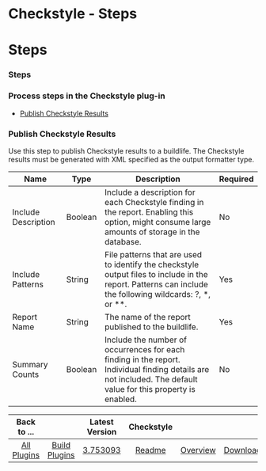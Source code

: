 
Checkstyle - Steps
==================

# Steps



### Steps




 



### Process steps in the Checkstyle plug-in


* [Publish Checkstyle Results](#publish_checkstyle_results)




### Publish Checkstyle Results


Use this step to publish Checkstyle results to a buildlife. The Checkstyle results must be generated with XML specified as the output formatter type.





| Name | Type | Description | Required |
| --- | --- | --- | --- |
| Include Description | Boolean | Include a description for each Checkstyle finding in the report. Enabling this option, might consume large amounts of storage in the database. | No |
| Include Patterns | String | File patterns that are used to identify the checkstyle output files to include in the report. Patterns can include the following wildcards: ?, \*, or \*\*. | Yes |
| Report Name | String | The name of the report published to the buildlife. | Yes |
| Summary Counts | Boolean | Include the number of occurrences for each finding in the report. Individual finding details are not included. The default value for this property is enabled. | No |





|Back to ...||Latest Version|Checkstyle |||
| :---: | :---: | :---: | :---: | :---: | :---: |
|[All Plugins](../../index.md)|[Build Plugins](../README.md)|[3.753093](https://raw.githubusercontent.com/UrbanCode/IBM-UCB-PLUGINS/main/files/checkstyle/checkstyle-3.753093.zip)|[Readme](README.md)|[Overview](overview.md)|[Downloads](downloads.md)|
